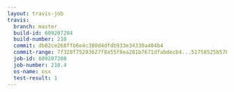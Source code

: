 ```yaml
---
layout: travis-job
travis:
  branch: master
  build-id: 609207204
  build-number: 210
  commit: db82ce268ffb6e4c380d4dfdb933e34330a404b4
  commit-range: 7f328f75293627f8a55f8ea281b7671dfabdecb4...51758525b57bb3cacbcf5ccf591827ef5e2c0539
  job-id: 609207208
  job-number: 210.4
  os-name: osx
  test-result: 1
---
```

